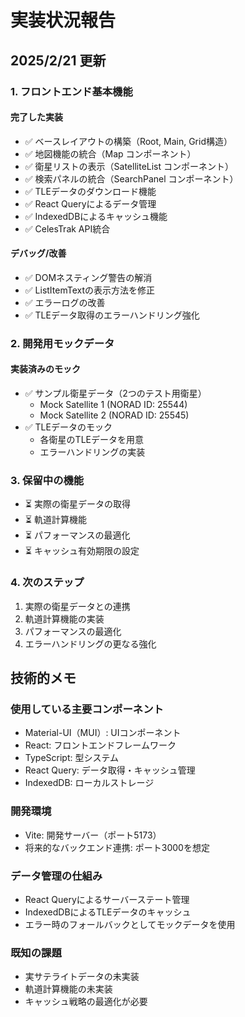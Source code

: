 # 実装状況報告

## 2025/2/21 更新

### 1. フロントエンド基本機能

#### 完了した実装
- ✅ ベースレイアウトの構築（Root, Main, Grid構造）
- ✅ 地図機能の統合（Map コンポーネント）
- ✅ 衛星リストの表示（SatelliteList コンポーネント）
- ✅ 検索パネルの統合（SearchPanel コンポーネント）
- ✅ TLEデータのダウンロード機能
- ✅ React Queryによるデータ管理
- ✅ IndexedDBによるキャッシュ機能
- ✅ CelesTrak API統合

#### デバッグ/改善
- ✅ DOMネスティング警告の解消
- ✅ ListItemTextの表示方法を修正
- ✅ エラーログの改善
- ✅ TLEデータ取得のエラーハンドリング強化

### 2. 開発用モックデータ

#### 実装済みのモック
- ✅ サンプル衛星データ（2つのテスト用衛星）
  - Mock Satellite 1 (NORAD ID: 25544)
  - Mock Satellite 2 (NORAD ID: 25545)
- ✅ TLEデータのモック
  - 各衛星のTLEデータを用意
  - エラーハンドリングの実装

### 3. 保留中の機能
- ⏳ 実際の衛星データの取得
- ⏳ 軌道計算機能
- ⏳ パフォーマンスの最適化
- ⏳ キャッシュ有効期限の設定

### 4. 次のステップ
1. 実際の衛星データとの連携
2. 軌道計算機能の実装
3. パフォーマンスの最適化
4. エラーハンドリングの更なる強化

## 技術的メモ

### 使用している主要コンポーネント
- Material-UI（MUI）: UIコンポーネント
- React: フロントエンドフレームワーク
- TypeScript: 型システム
- React Query: データ取得・キャッシュ管理
- IndexedDB: ローカルストレージ

### 開発環境
- Vite: 開発サーバー（ポート5173）
- 将来的なバックエンド連携: ポート3000を想定

### データ管理の仕組み
- React Queryによるサーバーステート管理
- IndexedDBによるTLEデータのキャッシュ
- エラー時のフォールバックとしてモックデータを使用

### 既知の課題
- 実サテライトデータの未実装
- 軌道計算機能の未実装
- キャッシュ戦略の最適化が必要
